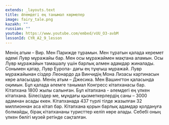 ```yaml
---
extends: _layouts.text
title: Әлемдегі ең танымал көрмелер
image: fairy_tale.png
kazakh: ""
russian: ""
youtube: https://www.youtube.com/embed/vUU_O3-avbM
lessonId: CYR_A2_9_lesson
---
```

Менің атым – Вир. Мен Парижде тұрамын. Мен тұратын қалада керемет әдемі Лувр мұражайы бар. Мен осы мұражаймен мақтана аламын. Осы Лувр  мұражайын тамашалу үшін  барлық әлмен адамдар жиналады. Сонымен қатар, Лувр Еуропа-
дағы ең тұңғыш мұражай. Лувр мұражайынан сіздер Леонардо да Винчидің Мона Лизасы картинасын көре аласыздар. 
Менің атым – Джесика. Мен Вашингтон қаласында оқимын. Бұл қалада әлемге танымал Конгресс кітапханасы бар. Кітапхана 1800 жылы салынған. Бұл кітапхана -  әлемдегі ең
үлкен кітапхана. Білесіздер ме, мұндағы
қызметкерлердің саны – 3000 адамнан
асады екен. Кітапханада 437 түрлі тілде
жазылған 32 миллионнан аса кітап бар. Кітапхана қорын
барлық адамдар қолдануға болмайды, бірақ кітапхананы туристтер келіп көре алады. Себебі оның үлкен бөлігі музей ретінде сақталған.

